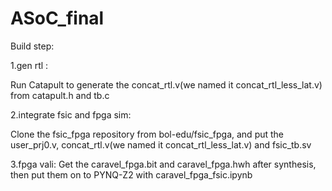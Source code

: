 # ASoC_final

Build step:

1.gen rtl :

Run Catapult to generate the concat_rtl.v(we named it concat_rtl_less_lat.v) from catapult.h and tb.c

2.integrate fsic and fpga sim:

Clone the fsic_fpga repository from bol-edu/fsic_fpga, and put the user_prj0.v, concat_rtl.v(we named it concat_rtl_less_lat.v) and fsic_tb.sv

3.fpga vali:
Get the caravel_fpga.bit and caravel_fpga.hwh after synthesis, then put them on to PYNQ-Z2 with caravel_fpga_fsic.ipynb
